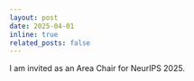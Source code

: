 ```yaml
---
layout: post
date: 2025-04-01
inline: true
related_posts: false
---
```


I am invited as an Area Chair for NeurIPS 2025.